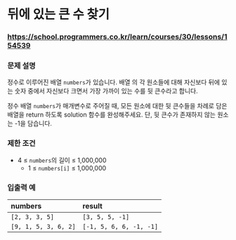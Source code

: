# 뒤에 있는 큰 수 찾기

### https://school.programmers.co.kr/learn/courses/30/lessons/154539

### 문제 설명

정수로 이루어진 배열 `numbers`가 있습니다. 배열 의 각 원소들에 대해 자신보다 뒤에 있는 숫자 중에서 자신보다 크면서 가장 가까이 있는 수를 뒷 큰수라고 합니다.

정수 배열 `numbers`가 매개변수로 주어질 때, 모든 원소에 대한 뒷 큰수들을 차례로 담은 배열을 return 하도록 solution 함수를 완성해주세요. 단, 뒷 큰수가 존재하지 않는 원소는 -1을 담습니다.

### 제한 조건

-   4 ≤ `numbers`의 길이 ≤ 1,000,000
    -   1 ≤ `numbers[i]` ≤ 1,000,000

### 입출력 예

| numbers              | result                  |
| :------------------- | :---------------------- |
| `[2, 3, 3, 5]`       | `[3, 5, 5, -1]`         |
| `[9, 1, 5, 3, 6, 2]` | `[-1, 5, 6, 6, -1, -1]` |
